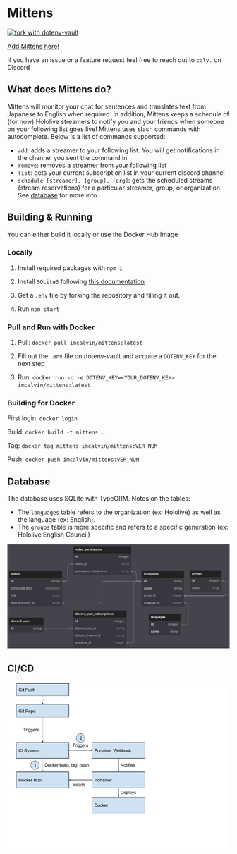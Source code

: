 # Mittens
[![fork with dotenv-vault](https://badge.dotenv.org/fork.svg?r=1)](https://vault.dotenv.org/project/vlt_a88b4b86e3be377976336d5bc2d9f508d0792bbfd9cce02ce5af9879e452e3ca/example)

[Add Mittens here!](https://discord.com/api/oauth2/authorize?client_id=631663182397702146&permissions=414464715840&scope=bot)

If you have an issue or a feature request feel free to reach out to `calv.` on Discord

## What does Mittens do?

Mittens will monitor your chat for sentences and translates text from Japanese to English when required. In addition, Mittens keeps a schedule of (for now) Hololive streamers to notify you and your friends when someone on your following list goes live!
Mittens uses slash commands with autocomplete. Below is a list of commands supported:
- `add`: adds a streamer to your following list. You will get notifications in the channel you sent the command in
- `remove`: removes a streamer from your following list
- `list`: gets your current subscription list in your current discord channel
- `schedule [streamer], [group], [org]`: gets the scheduled streams (stream reservations) for a particular streamer, group, or organization. See [database](#database) for more info.


## Building & Running

You can either build it locally or use the Docker Hub Image 

### Locally

1. Install required packages with `npm i`

2. Install `SQLite3` following [this documentation](https://www.sqlite.org/download.html)

3. Get a `.env` file by forking the repository and filling it out.

4. Run `npm start`

### Pull and Run with Docker

1. Pull: `docker pull imcalvin/mittens:latest`

2. Fill out the `.env` file on dotenv-vault and acquire a `DOTENV_KEY` for the next step

3. Run: `docker run -d -e DOTENV_KEY=<YOUR_DOTENV_KEY> imcalvin/mittens:latest`

### Building for Docker
First login: `docker login`

Build: `docker build -t mittens .`

Tag: `docker tag mittens imcalvin/mittens:VER_NUM`

Push: `docker push imcalvin/mittens:VER_NUM`

## Database 

The database uses SQLite with TypeORM. Notes on the tables:
- The `languages` table refers to the organization (ex: Hololive) as well as the language (ex: English). 
- The `groups` table is more specific and refers to a specific generation (ex: Hololive English Council)


![Database Diagram](/static/dbdiagram.png)

## CI/CD

![CI/CD Pipeline](/static/CI_CD.jpg)
